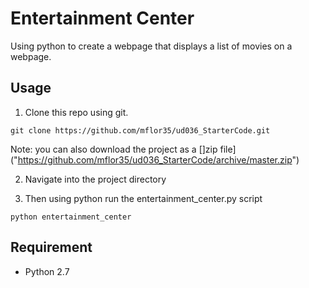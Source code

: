 # Entertainment Center

Using python to create a webpage that displays a list of movies on a webpage.

## Usage

1. Clone this repo using git.

```git clone https://github.com/mflor35/ud036_StarterCode.git ```

Note:
you can also download the project as a []zip file]("https://github.com/mflor35/ud036_StarterCode/archive/master.zip")

2. Navigate into the project directory

3. Then using python run the entertainment_center.py script

```python entertainment_center```

## Requirement

* Python 2.7
